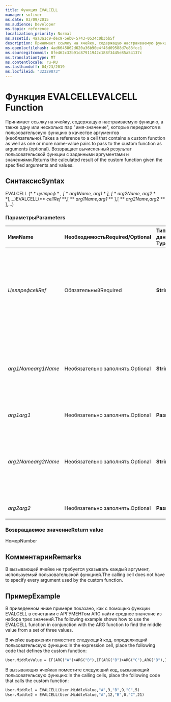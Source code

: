 ```yaml
---
title: Функция EVALCELL
manager: soliver
ms.date: 03/09/2015
ms.audience: Developer
ms.topic: reference
localization_priority: Normal
ms.assetid: 4aa3a1c9-dec9-5eb0-5743-0534c0b3bb5f
description: Принимает ссылку на ячейку, содержащую настраиваемую функцию, а также одну или несколько пар "имя-значение", которые передаются в пользовательскую функцию в качестве аргументов (необязательно). Возвращает вычисленный результат пользовательской функции с заданными аргументами и значениями.
ms.openlocfilehash: 4ad6645862d620a36b90e4f46d09588d7e83fcc1
ms.sourcegitcommit: 8fe462c32b91c87911942c188f3445e85a54137c
ms.translationtype: MT
ms.contentlocale: ru-RU
ms.lasthandoff: 04/23/2019
ms.locfileid: "32329073"
---
```

# <a name="evalcell-function"></a><span data-ttu-id="867d7-104">Функция EVALCELL</span><span class="sxs-lookup"><span data-stu-id="867d7-104">EVALCELL Function</span></span>

<span data-ttu-id="867d7-105">Принимает ссылку на ячейку, содержащую настраиваемую функцию, а также одну или несколько пар "имя-значение", которые передаются в пользовательскую функцию в качестве аргументов (необязательно).</span><span class="sxs-lookup"><span data-stu-id="867d7-105">Takes a reference to a cell that contains a custom function as well as one or more name-value pairs to pass to the custom function as arguments (optional).</span></span> <span data-ttu-id="867d7-106">Возвращает вычисленный результат пользовательской функции с заданными аргументами и значениями.</span><span class="sxs-lookup"><span data-stu-id="867d7-106">Returns the calculated result of the custom function given the specified arguments and values.</span></span>
  
## <a name="syntax"></a><span data-ttu-id="867d7-107">Синтаксис</span><span class="sxs-lookup"><span data-stu-id="867d7-107">Syntax</span></span>

<span data-ttu-id="867d7-108">EVALCELL (\* \* *целлреф* \* *, [* \* *arg1Name, arg1* \* *], [* \* *arg2Name, arg2* \* \*],...)</span><span class="sxs-lookup"><span data-stu-id="867d7-108">EVALCELL(\*\* *cellRef* \*\*,[ \*\* *arg1Name,arg1* \*\* ],[ \*\* *arg2Name,arg2* \*\* ],…)</span></span> 
  
### <a name="parameters"></a><span data-ttu-id="867d7-109">Параметры</span><span class="sxs-lookup"><span data-stu-id="867d7-109">Parameters</span></span>

|<span data-ttu-id="867d7-110">**Имя**</span><span class="sxs-lookup"><span data-stu-id="867d7-110">**Name**</span></span>|<span data-ttu-id="867d7-111">**Необходимость**</span><span class="sxs-lookup"><span data-stu-id="867d7-111">**Required/Optional**</span></span>|<span data-ttu-id="867d7-112">**Тип данных**</span><span class="sxs-lookup"><span data-stu-id="867d7-112">**Data Type**</span></span>|<span data-ttu-id="867d7-113">**Описание**</span><span class="sxs-lookup"><span data-stu-id="867d7-113">**Description**</span></span>|
|:-----|:-----|:-----|:-----|
| <span data-ttu-id="867d7-114">_Целлреф_</span><span class="sxs-lookup"><span data-stu-id="867d7-114">_cellRef_</span></span> <br/> |<span data-ttu-id="867d7-115">Обязательный</span><span class="sxs-lookup"><span data-stu-id="867d7-115">Required</span></span>  <br/> |<span data-ttu-id="867d7-116">**String**</span><span class="sxs-lookup"><span data-stu-id="867d7-116">**String**</span></span> <br/> |<span data-ttu-id="867d7-117">Ссылка на ячейку, содержащую настраиваемую функцию.</span><span class="sxs-lookup"><span data-stu-id="867d7-117">A reference to the cell that contains the custom function.</span></span> <span data-ttu-id="867d7-118">Допускается использование ссылок на несколько страниц.</span><span class="sxs-lookup"><span data-stu-id="867d7-118">Cross-sheet references are allowed.</span></span>  <br/> |
| <span data-ttu-id="867d7-119">_arg1Name_</span><span class="sxs-lookup"><span data-stu-id="867d7-119">_arg1Name_</span></span> <br/> |<span data-ttu-id="867d7-120">Необязательно заполнять.</span><span class="sxs-lookup"><span data-stu-id="867d7-120">Optional</span></span>  <br/> |<span data-ttu-id="867d7-121">**String**</span><span class="sxs-lookup"><span data-stu-id="867d7-121">**String**</span></span> <br/> |<span data-ttu-id="867d7-122">Имя первого аргумента, передаваемого в пользовательскую функцию.</span><span class="sxs-lookup"><span data-stu-id="867d7-122">The name of the first argument to be passed to the custom function.</span></span> <span data-ttu-id="867d7-123">Допускаются пробелы.</span><span class="sxs-lookup"><span data-stu-id="867d7-123">Spaces are allowed.</span></span>  <br/> |
| <span data-ttu-id="867d7-124">_arg1_</span><span class="sxs-lookup"><span data-stu-id="867d7-124">_arg1_</span></span> <br/> |<span data-ttu-id="867d7-125">Необязательно заполнять.</span><span class="sxs-lookup"><span data-stu-id="867d7-125">Optional</span></span>  <br/> |<span data-ttu-id="867d7-126">**Разные**</span><span class="sxs-lookup"><span data-stu-id="867d7-126">**Varies**</span></span> <br/> |<span data-ttu-id="867d7-127">Значение параметра _arg1_ .</span><span class="sxs-lookup"><span data-stu-id="867d7-127">Value of the  _arg1_ parameter.</span></span>  <br/> |
| <span data-ttu-id="867d7-128">_arg2Name_</span><span class="sxs-lookup"><span data-stu-id="867d7-128">_arg2Name_</span></span> <br/> |<span data-ttu-id="867d7-129">Необязательно заполнять.</span><span class="sxs-lookup"><span data-stu-id="867d7-129">Optional</span></span>  <br/> |<span data-ttu-id="867d7-130">**String**</span><span class="sxs-lookup"><span data-stu-id="867d7-130">**String**</span></span> <br/> |<span data-ttu-id="867d7-131">Имя второго аргумента, передаваемого в пользовательскую функцию.</span><span class="sxs-lookup"><span data-stu-id="867d7-131">The name of the second argument to be passed to the custom function.</span></span> <span data-ttu-id="867d7-132">Допускаются пробелы.</span><span class="sxs-lookup"><span data-stu-id="867d7-132">Spaces are allowed.</span></span>  <br/> |
| <span data-ttu-id="867d7-133">_arg2_</span><span class="sxs-lookup"><span data-stu-id="867d7-133">_arg2_</span></span> <br/> |<span data-ttu-id="867d7-134">Необязательно заполнять.</span><span class="sxs-lookup"><span data-stu-id="867d7-134">Optional</span></span>  <br/> |<span data-ttu-id="867d7-135">**Разные**</span><span class="sxs-lookup"><span data-stu-id="867d7-135">**Varies**</span></span> <br/> |<span data-ttu-id="867d7-136">Значение параметра _arg2_ .</span><span class="sxs-lookup"><span data-stu-id="867d7-136">Value of the  _arg2_ parameter.</span></span>  <br/> |
   
### <a name="return-value"></a><span data-ttu-id="867d7-137">Возвращаемое значение</span><span class="sxs-lookup"><span data-stu-id="867d7-137">Return value</span></span>

<span data-ttu-id="867d7-138">Номер</span><span class="sxs-lookup"><span data-stu-id="867d7-138">Number</span></span>
  
## <a name="remarks"></a><span data-ttu-id="867d7-139">Комментарии</span><span class="sxs-lookup"><span data-stu-id="867d7-139">Remarks</span></span>

<span data-ttu-id="867d7-140">В вызывающей ячейке не требуется указывать каждый аргумент, используемый пользовательской функцией.</span><span class="sxs-lookup"><span data-stu-id="867d7-140">The calling cell does not have to specify every argument used by the custom function.</span></span> 
  
## <a name="example"></a><span data-ttu-id="867d7-141">Пример</span><span class="sxs-lookup"><span data-stu-id="867d7-141">Example</span></span>

<span data-ttu-id="867d7-142">В приведенном ниже примере показано, как с помощью функции EVALCELL в сочетании с АРГУМЕНТом ARG найти среднее значение из набора трех значений.</span><span class="sxs-lookup"><span data-stu-id="867d7-142">The following example shows how to use the EVALCELL function in conjunction with the ARG function to find the middle value from a set of three values.</span></span> 
  
<span data-ttu-id="867d7-143">В ячейке выражения поместите следующий код, определяющий пользовательскую функцию:</span><span class="sxs-lookup"><span data-stu-id="867d7-143">In the expression cell, place the following code that defines the custom function:</span></span> 
  
```vb
User.MiddleValue = IF(ARG("A")>ARG("B"),IF(ARG("B")>ARG("C"),ARG("B"),IF(ARG("A")>ARG("C"),ARG("C"),ARG("A"))),IF(ARG("A")>ARG("C"),ARG("A"),IF(ARG("B")>ARG("C"),ARG("C"),ARG("B"))))
```

<span data-ttu-id="867d7-144">В вызывающих ячейках поместите следующий код, вызывающий пользовательскую функцию:</span><span class="sxs-lookup"><span data-stu-id="867d7-144">In the calling cells, place the following code that calls the custom function:</span></span>
  
```vb
User.Middle1 = EVALCELL(User.MiddleValue,"A",3,"B",9,"C",5) 
User.Middle2 = EVALCELL(User.MiddleValue,"A",12,"B",0,"C",21) 

```



